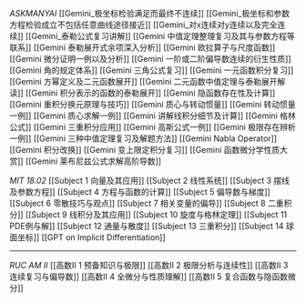 *ASKMANYAI*
[[Gemini_极坐标检验满足而最终不连续]]
[[Gemini_极坐标和参数方程检验成立不包括任意曲线途径接近]]
[[Gemini_对x连续对y连续以及完全连续]]
[[Gemini_泰勒公式复习讲解]]
[[Gemini 中值定理整理复习及其与参数方程等联系]]
[[Gemini 泰勒展开式余项深入分析]]
[[Gemini 欧拉算子与尺度函数]]
[[Gemini 微分证明一例以及分析]]
[[Gemini 一阶或二阶偏导数连续的衍生性质]]
[[Gemini 角的规定体系]]
[[Gemini 三角公式复习]]
[[Gemini 一元函数积分复习]]
[[Gemini 方幂定义及二元函数展开]]
[[Gemini 二元函数中值定理与泰勒展开解读]]
[[Gemini 积分表示的函数的泰勒展开]]
[[Gemini 隐函数存在性及计算]]
[[Gemini 重积分换元原理与技巧]]
[[Gemini 质心与转动惯量]]
[[Gemini 转动惯量一例]]
[[Gemini 质心求解一例]]
[[Gemini 讲解线积分细节及计算]]
[[Gemini 格林公式]]
[[Gemini 三重积分应用]]
[[Gemini 高斯公式一例]]
[[Gemini 极限存在辨析一例]]
[[Gemini 三种中值定理复习及解题方法]]
[[Gemini Nabla Operator]]
[[Gemini 积分改换]]
[[Gemini 变上限定积分复习]]
[[Gemini 函数微分学性质大赏]]
[[Gemini 莱布尼兹公式求解高阶导数]]





*MIT 18.02*
[[Subject 1 向量及其应用]]
[[Subject 2 线性系统]]
[[Subject 3 摆线及参数方程]]
[[Subject 4 方程与函数的计算]]
[[Subject 5 偏导数与梯度]]
[[Subject 6 零散技巧与观点]]
[[Subject 7 相关变量的偏导]]
[[Subject 8 二重积分]]
[[Subject 9 线积分及其应用]]
[[Subject 10 旋度与格林定理]]
[[Subject 11 PDE例与解]]
[[Subject 12 通量与散度]]
[[Subject 13 三重积分]]
[[Subject 14 球面坐标]]
[[GPT on Implicit Differentiation]]

---

*RUC AM II*
[[高数II 1 预备知识与极限]]
[[高数II 2 极限分析与连续性]]
[[高数II 3 连续复习与偏导数]]
[[高数II 4 全微分与性质理解]]
[[高数II 5 复合函数与隐函数微分]]











